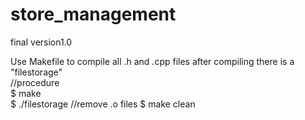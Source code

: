 # store_management
final version1.0

Use Makefile to compile all .h and .cpp files 
after compiling there is a "filestorage"   
//procedure  
$ make  
$ ./filestorage 
//remove .o files 
$ make clean  
